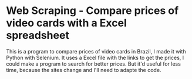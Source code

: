 # Web Scraping - Compare prices of video cards with a Excel spreadsheet
This is a program to compare prices of video cards in Brazil, I made it with Python with Selenium. 
It uses a Excel file with the links to get the prices, I could make a program to search for better prices. 
But it'd useful for less time, because the sites change and I'll need to adapte the code.
